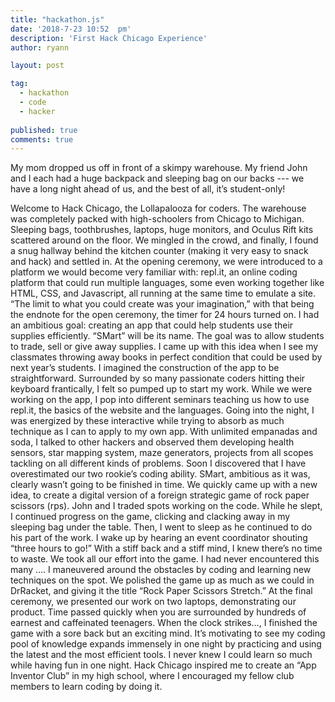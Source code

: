 ```yaml
---
title: "hackathon.js"
date: '2018-7-23 10:52	pm'
description: 'First Hack Chicago Experience'
author: ryann	

layout: post

tag:
  - hackathon
  - code
  - hacker
  
published: true
comments: true
---
```


My mom dropped us off in front of a skimpy warehouse. My friend John and I each had a huge backpack and sleeping bag on our backs --- we have a long night ahead of us, and the best of all, it’s student-only! 

Welcome to Hack Chicago, the Lollapalooza for coders. The warehouse was completely packed with high-schoolers from Chicago to Michigan. Sleeping bags, toothbrushes, laptops, huge monitors, and Oculus Rift kits scattered around on the floor. We mingled in the crowd, and finally, I  found a snug hallway behind the kitchen counter (making it very easy to snack and hack) and settled in. 
At the opening ceremony, we were introduced to a platform we would become very familiar with: repl.it, an online coding platform that could run multiple languages, some even working together like HTML, CSS, and Javascript, all running at the same time to emulate a site. “The limit to what you could create was your imagination,” with that being the endnote for the open ceremony, the timer for 24 hours turned on.
I had an ambitious goal: creating an app that could help students use their supplies efficiently. “SMart” will be its name. The goal was to allow students to trade, sell or give away supplies. I came up with this idea when I see my classmates throwing away books in perfect condition that could be used by next year’s students. I imagined the construction of the app to be straightforward. Surrounded by so many passionate coders hitting their keyboard frantically, I felt so pumped up to start my work. While we were working on the app, I pop into different seminars teaching us how to use repl.it, the basics of the website and the languages. Going into the night, I was energized by these interactive while trying to absorb as much technique as I can to apply to my own app. With unlimited empanadas and soda, I talked to other hackers and observed them developing health sensors, star mapping system, maze generators, projects from all scopes tackling on all different kinds of problems. 
Soon I discovered that I have overestimated our two rookie’s coding ability. SMart, ambitious as it was, clearly wasn’t going to be finished in time.  We quickly came up with a new idea, to create a digital version of a foreign strategic game of rock paper scissors (rps). John and I traded spots working on the code. While he slept, I continued progress on the game, clicking and clacking away in my sleeping bag under the table. Then, I went to sleep as he continued to do his part of the work. I wake up by hearing an event coordinator shouting “three hours to go!”  With a stiff back and a stiff mind, I knew there’s no time to waste. We took all our effort into the game. I had never encountered this many …. I maneuvered around the obstacles by coding and learning new techniques on the spot. We polished the game up as much as we could in DrRacket, and giving it the title “Rock Paper Scissors Stretch.” At the final ceremony, we presented our work on two laptops, demonstrating our product. 
Time passed quickly when you are surrounded by hundreds of earnest and caffeinated teenagers. When the clock strikes…, I finished the game with a sore back but an exciting mind. It’s motivating to see my coding pool of knowledge expands immensely in one night by practicing and using the latest and the most efficient tools. I never knew I could learn so much while having fun in one night. Hack Chicago inspired me to create an “App Inventor Club” in my high school, where I encouraged my fellow club members to learn coding by doing it.

